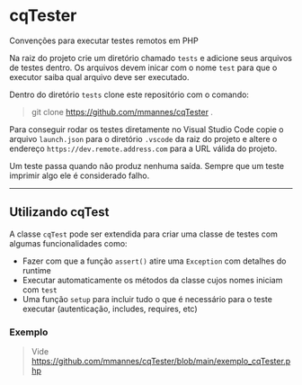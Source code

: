 # cqTester
Convenções para executar testes remotos em PHP

Na raiz do projeto crie um diretório chamado `tests` e adicione seus arquivos de testes dentro. Os arquivos devem inicar com o nome `test` para que o executor saiba qual arquivo deve ser executado.

Dentro do diretório `tests` clone este repositório com o comando:
> git clone https://github.com/mmannes/cqTester .

Para conseguir rodar os testes diretamente no Visual Studio Code copie o arquivo `launch.json` para o diretório `.vscode` da raiz do projeto e altere o endereço  `https://dev.remote.address.com` para a URL válida do projeto.

Um teste passa quando não produz nenhuma saída. Sempre que um teste imprimir algo ele é considerado falho.

---

## Utilizando cqTest
A classe `cqTest` pode ser extendida para criar uma classe de testes com algumas funcionalidades como:
- Fazer com que a função `assert()` atire uma `Exception` com detalhes do runtime
- Executar automaticamente os métodos da classe cujos nomes iniciam com `test`
- Uma função `setup` para incluir tudo o que é necessário para o teste executar (autenticação, includes, requires, etc)

### Exemplo
> Vide https://github.com/mmannes/cqTester/blob/main/exemplo_cqTester.php
